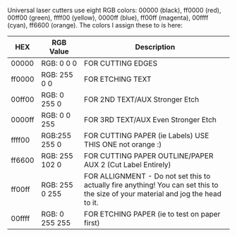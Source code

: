 Universal laser cutters use eight RGB colors: 00000 (black), ff0000 (red), 00ff00 (green), ffff00 (yellow), 0000ff (blue), ff00ff (magenta), 00ffff (cyan), ff6600 (orange).
The colors I assign these to is here:

| HEX    | RGB Value            | Description |
| ---    | -------------------  | ----------------|
| 00000	 | RGB: 0	 	0   	0     | FOR CUTTING EDGES |
| ff0000 | RGB: 255 	0   	0   | FOR ETCHING TEXT |
| 00ff00 | RGB: 0	 	255 	0     | FOR 2ND TEXT/AUX Stronger Etch |
| 0000ff | RGB: 0	 	0   	255   | FOR 3RD TEXT/AUX Even Stronger Etch |
| ffff00 | RGB:255	 	255 	0   | FOR CUTTING PAPER (ie Labels) USE THIS ONE not orange :) |
| ff6600 | RGB: 255 	102 	0   | FOR CUTTING PAPER OUTLINE/PAPER AUX 2 (Cut Label Entirely) |
| ff00ff | RGB: 255 	0   	255 | FOR ALLIGNMENT - Do not set this to actually fire anything! You can set this to the size of your material and jog the head to it. |
| 00ffff | RGB: 0	 	255 	255 |	FOR ETCHING PAPER (ie to test on paper first) |

